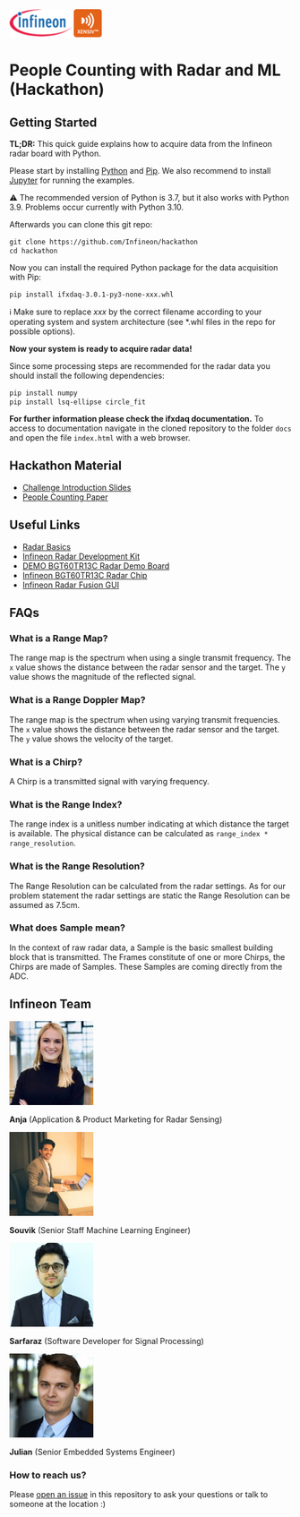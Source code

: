 <img src="./img/infineon_logo.png" alt="Infineon Logo" height="50"/>
<img src="./img/xensiv_logo.png" alt="XENSIV Logo" height="50"/>

# People Counting with Radar and ML (Hackathon)

## Getting Started

**TL;DR:** This quick guide explains how to acquire data from the Infineon radar board with Python.

Please start by installing [Python](https://www.python.org/) and [Pip](https://pypi.org/project/pip/). We also recommend to install [Jupyter](https://jupyter.org/) for running the examples.

:warning: The recommended version of Python is 3.7, but it also works with Python 3.9. Problems occur currently with Python 3.10.

Afterwards you can clone this git repo:
```
git clone https://github.com/Infineon/hackathon
cd hackathon
```

Now you can install the required Python package for the data acquisition with Pip:
```
pip install ifxdaq-3.0.1-py3-none-xxx.whl
```

:information_source: Make sure to replace _xxx_ by the correct filename according to your operating system and system architecture (see *.whl files in the repo for possible options).

**Now your system is ready to acquire radar data!**

Since some processing steps are recommended for the radar data you should install the following dependencies:

```
pip install numpy
pip install lsq-ellipse circle_fit
```

**For further information please check the ifxdaq documentation.** To access to documentation navigate in the cloned repository to the folder `docs` and open the file `index.html` with a web browser.

## Hackathon Material
* [Challenge Introduction Slides](./challenge_introduction.pdf)
* [People Counting Paper](./people_counting_paper.pdf)

## Useful Links
* [Radar Basics](./radar_basics.pdf)
* [Infineon Radar Development Kit](https://softwaretools.infineon.com/tools/com.ifx.tb.tool.ifxradarsdk)
* [DEMO BGT60TR13C Radar Demo Board](https://www.infineon.com/cms/en/product/evaluation-boards/demo-bgt60tr13c/)
* [Infineon BGT60TR13C Radar Chip](https://www.infineon.com/cms/en/product/sensor/radar-sensors/radar-sensors-for-iot/60ghz-radar/bgt60tr13c/)
* [Infineon Radar Fusion GUI](https://softwaretools.infineon.com/tools/com.ifx.tb.tool.radarfusiongui)

## FAQs

### What is a Range Map?
The range map is the spectrum when using a single transmit frequency. The `x` value shows the distance between the radar sensor and the target. The `y` value shows the magnitude of the reflected signal.

### What is a Range Doppler Map?
The range map is the spectrum when using varying transmit frequencies. The `x` value shows the distance between the radar sensor and the target. The `y` value shows the velocity of the target.

### What is a Chirp?
A Chirp is a transmitted signal with varying frequency.

### What is the Range Index?
The range index is a unitless number indicating at which distance the target is available. The physical distance can be calculated as `range_index * range_resolution`.

### What is the Range Resolution?
The Range Resolution can be calculated from the radar settings. As for our problem statement the radar settings are static the Range Resolution can be assumed as 7.5cm.

### What does Sample mean?
In the context of raw radar data, a Sample is the basic smallest building block that is transmitted. The Frames constitute of one or more Chirps, the Chirps are made of Samples. These Samples are coming directly from the ADC.

## Infineon Team

<img src="./img/anja.jfif" alt="Anja" height="150"/>

**Anja** (Application & Product Marketing for Radar Sensing)

<img src="./img/souvik.jfif" alt="Souvik" height="150"/>

**Souvik** (Senior Staff Machine Learning Engineer)

<img src="./img/sarfaraz.jfif" alt="Sarfaraz" height="150"/>

**Sarfaraz** (Software Developer for Signal Processing)

<img src="./img/julian.jfif" alt="Julian" height="150"/>

**Julian** (Senior Embedded Systems Engineer)

### How to reach us?
Please [open an issue]([https://github.com/Infineon/hackathon/issues) in this repository to ask your questions or talk to someone at the location :)